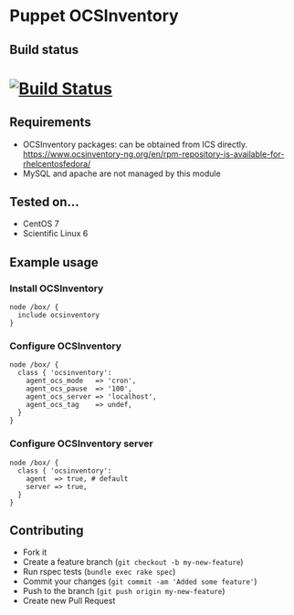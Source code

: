# Puppet OCSInventory

## Build status

# [![Build Status](https://travis-ci.org/arioch/puppet-ocsinventory.png?branch=master)](https://travis-ci.org/arioch/puppet-ocsinventory)


## Requirements

* OCSInventory packages:
  can be obtained from ICS directly.
  https://www.ocsinventory-ng.org/en/rpm-repository-is-available-for-rhelcentosfedora/
* MySQL and apache are not managed by this module


## Tested on...

* CentOS 7
* Scientific Linux 6

## Example usage

### Install OCSInventory

    node /box/ {
      include ocsinventory
    }

### Configure OCSInventory

    node /box/ {
      class { 'ocsinventory':
        agent_ocs_mode   => 'cron',
        agent_ocs_pause  => '100',
        agent_ocs_server => 'localhost',
        agent_ocs_tag    => undef,
      }
    }

### Configure OCSInventory server

    node /box/ {
      class { 'ocsinventory':
        agent  => true, # default
        server => true,
      }
    }

## Contributing

* Fork it
* Create a feature branch (`git checkout -b my-new-feature`)
* Run rspec tests (`bundle exec rake spec`)
* Commit your changes (`git commit -am 'Added some feature'`)
* Push to the branch (`git push origin my-new-feature`)
* Create new Pull Request
